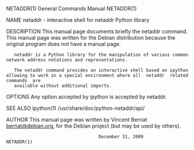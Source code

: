 NETADDR(1)							    General Commands Manual							    NETADDR(1)

NAME
       netaddr - interactive shell for netaddr Python library

DESCRIPTION
       This  manual page documents briefly the netaddr command. This manual page was written for the Debian distribution because the original program does not
       have a manual page.

       netaddr is a Python library for the manipulation of various common network address notations and representations.

       The netaddr command provides an interactive shell based on ipython allowing to work in a special environment where all  netaddr	related	 commands  are
       available without additional imports.

OPTIONS
       Any option accepted by ipython is accepted by netaddr.

SEE ALSO
       ipython(1) /usr/share/doc/python-netaddr/api/

AUTHOR
       This manual page was written by Vincent Bernat <bernat@debian.org>, for the Debian project (but may be used by others).

								       December 31, 2009							    NETADDR(1)
